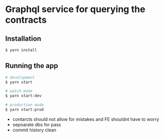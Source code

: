 # Graphql service for querying the contracts

## Installation

```bash
$ yarn install
```

## Running the app

```bash
# development
$ yarn start

# watch mode
$ yarn start:dev

# production mode
$ yarn start:prod
```

- contarcts should not allow for mistakes and FE shouldnt have to worry
- sepoarate dbs for pass
- commit history clean
